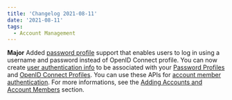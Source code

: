 ```yaml
---
title: 'Changelog 2021-08-11'
date: '2021-08-11'
tags:
  - Account Management
---
```

**Major** Added [password profile](/docs/authentication/single-sign-on/password-profiles-api/overview) support that enables users to log in using a username and password instead of OpenID Connect profile. You can now create [user authentication info](/docs/authentication/single-sign-on/user-authentication-info-api/overview) to be associated with your [Password Profiles](/docs/authentication/single-sign-on/password-profiles-api/overview) and [OpenID Connect Profiles](/docs/authentication/single-sign-on/openid-connect-profiles-api/openid-connect-profiles-api-overview). You can use these APIs for [account member authentication](/docs/api/accounts/account-members). For more informations, see the [Adding Accounts and Account Members](/docs/api/accounts/account-members) section.

